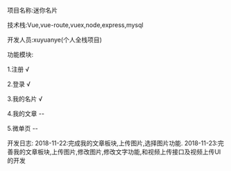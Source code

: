 
项目名称:迷你名片

技术栈:Vue,vue-route,vuex,node,express,mysql

开发人员:xuyuanye(个人全栈项目)

功能模块:

1.注册        √

2.登录        √

3.我的名片     √

4.我的文章   --

5.微单页     --



开发日志:
2018-11-22:完成我的文章板块,上传图片,选择图片功能.
2018-11-23:完善我的文章板块,上传图片,修改图片,修改文字功能,和视频上传接口及视频上传UI的开发
